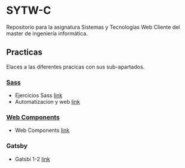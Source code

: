 # SYTW-C
Repositorio para la asignatura Sistemas y Tecnologías Web Cliente del master de ingeniería informática.
## Practicas
Elaces a las diferentes pracicas con sus sub-apartados.
### [Sass](https://github.com/Pmolmar/SYTW-C/blob/main/EjerciciosSass) 
- Ejercicios Sass [link](https://github.com/Pmolmar/SYTW-C/blob/main/EjerciciosSass/Ejercicios)
- Automatizacion y web [link](https://github.com/Pmolmar/SYTW-C/blob/main/EjerciciosSass/Web)
### [Web Components](https://github.com/Pmolmar/SYTW-C/tree/main/WebComponent)
- Web Components [link](https://github.com/Pmolmar/SYTW-C/tree/main/WebComponent)
### Gatsby
- Gatsbi 1-2  [link](https://github.com/Pmolmar/SYTW-C/tree/main/Gatsby/gatsby-tailwindcss-starter)
